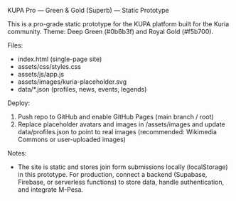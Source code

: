 
KUPA Pro — Green & Gold (Superb) — Static Prototype

This is a pro-grade static prototype for the KUPA platform built for the Kuria community.
Theme: Deep Green (#0b6b3f) and Royal Gold (#f5b700).

Files:
- index.html (single-page site)
- assets/css/styles.css
- assets/js/app.js
- assets/images/kuria-placeholder.svg
- data/*.json (profiles, news, events, legends)

Deploy:
1. Push repo to GitHub and enable GitHub Pages (main branch / root)
2. Replace placeholder avatars and images in /assets/images and update data/profiles.json to point to real images (recommended: Wikimedia Commons or user-uploaded images)

Notes:
- The site is static and stores join form submissions locally (localStorage) in this prototype. For production, connect a backend (Supabase, Firebase, or serverless functions) to store data, handle authentication, and integrate M-Pesa.
